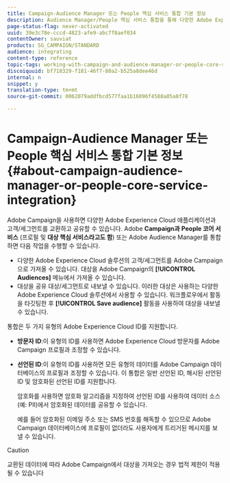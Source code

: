 ```yaml
---
title: Campaign-Audience Manager 또는 People 핵심 서비스 통합 기본 정보
description: Audience Manager/People 핵심 서비스 통합을 통해 다양한 Adobe Experience Cloud 솔루션 내에서 고객 또는 세그먼트를 공유할 수 있습니다.
page-status-flag: never-activated
uuid: 39e3c78e-cccd-4823-afe9-abc7f8aef034
contentOwner: sauviat
products: SG_CAMPAIGN/STANDARD
audience: integrating
content-type: reference
topic-tags: working-with-campaign-and-audience-manager-or-people-core-service
discoiquuid: bf718329-f181-46f7-80a2-b525a8dee46d
internal: n
snippet: y
translation-type: tm+mt
source-git-commit: 0062079addfbcd577faa1b16096f4588a05a8f78

---
```



# Campaign-Audience Manager 또는 People 핵심 서비스 통합 기본 정보{#about-campaign-audience-manager-or-people-core-service-integration}

Adobe Campaign을 사용하면 다양한 Adobe Experience Cloud 애플리케이션과 고객/세그먼트를 교환하고 공유할 수 있습니다. Adobe **Campaign과** **People 코어 서비스** (프로필 및 **대상 핵심 서비스라고도 함**) 또는 Adobe Audience Manager를 통합하면 다음 작업을 수행할 수 있습니다.

* 다양한 Adobe Experience Cloud 솔루션의 고객/세그먼트를 Adobe Campaign으로 가져올 수 있습니다. 대상을 Adobe Campaign의 **[!UICONTROL Audiences]** 메뉴에서 가져올 수 있습니다.
* 대상을 공유 대상/세그먼트로 내보낼 수 있습니다. 이러한 대상은 사용하는 다양한 Adobe Experience Cloud 솔루션에서 사용할 수 있습니다. 워크플로우에서 활동을 타깃팅한 후 **[!UICONTROL Save audience]** 활동을 사용하여 대상을 내보낼 수 있습니다.

통합은 두 가지 유형의 Adobe Experience Cloud ID를 지원합니다.

* **방문자 ID**:이 유형의 ID를 사용하면 Adobe Experience Cloud 방문자를 Adobe Campaign 프로필과 조정할 수 있습니다.
* **선언된 ID**:이 유형의 ID를 사용하면 모든 유형의 데이터를 Adobe Campaign 데이터베이스의 프로필과 조정할 수 있습니다. 이 통합은 일반 선언된 ID, 해시된 선언된 ID 및 암호화된 선언된 ID를 지원합니다.

   암호화를 사용하면 암호화 알고리즘을 지정하여 선언된 ID를 사용하여 데이터 소스(예: PII)에서 암호화된 데이터를 공유할 수 있습니다.

   예를 들어 암호화된 이메일 주소 또는 SMS 번호를 해독할 수 있으므로 Adobe Campaign 데이터베이스에 프로필이 없더라도 사용자에게 트리거된 메시지를 보낼 수 있습니다.

>[!CAUTION]
>
>교환된 데이터에 따라 Adobe Campaign에서 대상을 가져오는 경우 법적 제한이 적용될 수 있습니다

